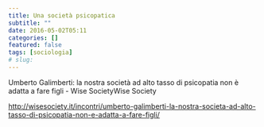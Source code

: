 ```yaml
---
title: Una società psicopatica
subtitle: ""
date: 2016-05-02T05:11
categories: []
featured: false
tags: [sociologia]
# slug: 
---
```


Umberto Galimberti: la nostra società ad alto tasso di psicopatia non è adatta a fare figli - Wise SocietyWise Society

<http://wisesociety.it/incontri/umberto-galimberti-la-nostra-societa-ad-alto-tasso-di-psicopatia-non-e-adatta-a-fare-figli/>

